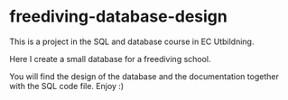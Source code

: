 # freediving-database-design
This is a project in the SQL and database course in EC Utbildning. 

Here I create a small database for a freediving school. 

You will find the design of the database and the documentation together with the SQL code file. Enjoy :)
